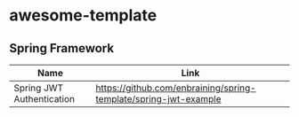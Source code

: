 # awesome-template

## Spring Framework

|Name|Link|
|---|---|
|Spring JWT Authentication|https://github.com/enbraining/spring-template/spring-jwt-example|
